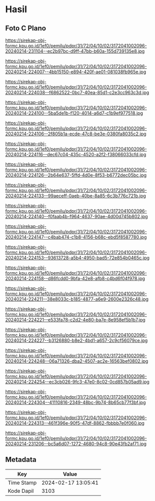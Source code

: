 # Hasil

## Foto C Plano

https://sirekap-obj-formc.kpu.go.id/1ef0/pemilu/pdpr/31/72/04/10/02/3172041002096-20240214-231104--ec2b97bc-d9ff-47bb-b60a-155d739135e8.jpg

https://sirekap-obj-formc.kpu.go.id/1ef0/pemilu/pdpr/31/72/04/10/02/3172041002096-20240214-224007--4bb15150-e894-420f-ae01-081038fb965e.jpg

https://sirekap-obj-formc.kpu.go.id/1ef0/pemilu/pdpr/31/72/04/10/02/3172041002096-20240214-224038--f6862522-0bc7-40ea-85d1-c2e3cc963c3d.jpg

https://sirekap-obj-formc.kpu.go.id/1ef0/pemilu/pdpr/31/72/04/10/02/3172041002096-20240214-224100--5ba5de1b-f120-4014-a6d7-c1b9ef977518.jpg

https://sirekap-obj-formc.kpu.go.id/1ef0/pemilu/pdpr/31/72/04/10/02/3172041002096-20240214-224106--2f805b1a-ecde-47c8-be3e-0380fa8035c2.jpg

https://sirekap-obj-formc.kpu.go.id/1ef0/pemilu/pdpr/31/72/04/10/02/3172041002096-20240214-224116--dec67c04-435c-4520-a2f2-f38066033cfd.jpg

https://sirekap-obj-formc.kpu.go.id/1ef0/pemilu/pdpr/31/72/04/10/02/3172041002096-20240214-224126--2b64e637-5ffd-4d0e-8f53-b6772dec05bc.jpg

https://sirekap-obj-formc.kpu.go.id/1ef0/pemilu/pdpr/31/72/04/10/02/3172041002096-20240214-224133--99aeceff-0aeb-40be-8a85-6c3b776c721b.jpg

https://sirekap-obj-formc.kpu.go.id/1ef0/pemilu/pdpr/31/72/04/10/02/3172041002096-20240214-224140--f0faab4b-f964-4637-90ae-4d00d745b802.jpg

https://sirekap-obj-formc.kpu.go.id/1ef0/pemilu/pdpr/31/72/04/10/02/3172041002096-20240214-224147--c4bab474-c1b8-4156-b68c-ebd5f8587780.jpg

https://sirekap-obj-formc.kpu.go.id/1ef0/pemilu/pdpr/31/72/04/10/02/3172041002096-20240214-224153--93613728-a5b4-4950-bad5-72e854b0465c.jpg

https://sirekap-obj-formc.kpu.go.id/1ef0/pemilu/pdpr/31/72/04/10/02/3172041002096-20240214-224158--d86fcdd0-9bfa-42e8-afb8-c4bd6f04f978.jpg

https://sirekap-obj-formc.kpu.go.id/1ef0/pemilu/pdpr/31/72/04/10/02/3172041002096-20240214-224211--38e8033c-b185-4877-a6e9-2600e2326c48.jpg

https://sirekap-obj-formc.kpu.go.id/1ef0/pemilu/pdpr/31/72/04/10/02/3172041002096-20240214-224221--e533fa78-c2d2-4e80-ba7e-8e958ef5b1b7.jpg

https://sirekap-obj-formc.kpu.go.id/1ef0/pemilu/pdpr/31/72/04/10/02/3172041002096-20240214-224227--b3126880-b8e2-4bd1-a657-2c9cf56079ce.jpg

https://sirekap-obj-formc.kpu.go.id/1ef0/pemilu/pdpr/31/72/04/10/02/3172041002096-20240214-224248--06a71326-dba2-4507-ac2e-16563bef0802.jpg

https://sirekap-obj-formc.kpu.go.id/1ef0/pemilu/pdpr/31/72/04/10/02/3172041002096-20240214-224254--ec3cb026-9fc3-47e0-8c02-0cd857b05ad9.jpg

https://sirekap-obj-formc.kpu.go.id/1ef0/pemilu/pdpr/31/72/04/10/02/3172041002096-20240214-224304--41110816-2349-48bc-9b74-8b65cb77f3bf.jpg

https://sirekap-obj-formc.kpu.go.id/1ef0/pemilu/pdpr/31/72/04/10/02/3172041002096-20240214-224313--461f396e-90f5-47df-8862-fbbbb7e0f060.jpg

https://sirekap-obj-formc.kpu.go.id/1ef0/pemilu/pdpr/31/72/04/10/02/3172041002096-20240214-231206--bc5a6d07-1272-4680-94c8-90e43fb2af71.jpg


## Metadata

| Key        | Value               |
| ---------- | ------------------- |
| Time Stamp | 2024-02-17 13:05:41 |
| Kode Dapil | 3103                |



